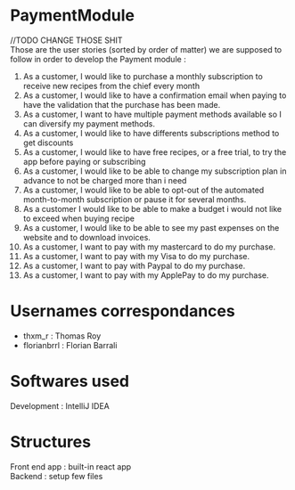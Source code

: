 # PaymentModule

//TODO CHANGE THOSE SHIT\
Those are the user stories (sorted by order of matter) we are supposed to follow in order to develop the Payment module :
<ol>
  <li>As a customer, I would like to purchase a monthly subscription to receive new recipes from the chief every month</li>
  <li>As a customer, I would like to have a confirmation email when paying to have the validation that the purchase has been made.</li>
  <li>As a customer, I want to have multiple payment methods available so I can diversify my payment methods.</li>
  <li>As a customer, I would like to have differents subscriptions method to get discounts</li>
  <li>As a customer, I would like to have free recipes, or a free trial, to try the app before paying or subscribing</li>
  <li>As a customer, I would like to be able to change my subscription plan in advance to not be charged more than i need</li>
  <li>As a customer, I would like to be able to opt-out of the automated month-to-month subscription or pause it for several months.</li>
  <li>As a customer I would like to be able to make a budget i would not like to exceed when buying recipe</li>
  <li>As a customer, I would like to be able to see my past expenses on the website and to download invoices.</li>
  <li>As a customer, I want to pay with my mastercard to do my purchase.</li>
  <li>As a customer, I want to pay with my Visa to do my purchase.</li>
  <li>As a customer, I want to pay with Paypal to do my purchase.</li>
  <li>As a customer, I want to pay with my ApplePay to do my purchase.</li>

</ol>

# Usernames correspondances

<ul>
  <li>thxm_r : Thomas Roy</li>
  <li>florianbrrl : Florian Barrali</li>
</ul>

# Softwares used

Development : IntelliJ IDEA 

# Structures

Front end app : built-in react app\
Backend : setup few files
